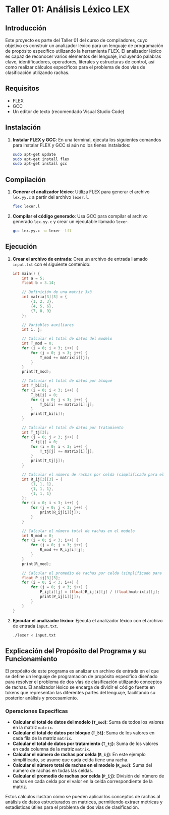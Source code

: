 # Taller 01: Análisis Léxico LEX

## Introducción

Este proyecto es parte del Taller 01 del curso de compiladores, cuyo objetivo es construir un analizador léxico para un lenguaje de programación de propósito específico utilizando la herramienta FLEX. El analizador léxico es capaz de reconocer varios elementos del lenguaje, incluyendo palabras clave, identificadores, operadores, literales y estructuras de control, así como realizar cálculos específicos para el problema de dos vías de clasificación utilizando rachas.

## Requisitos

- FLEX
- GCC
- Un editor de texto (recomendado Visual Studio Code)

## Instalación

1. **Instalar FLEX y GCC**:
   En una terminal, ejecuta los siguientes comandos para instalar FLEX y GCC si aún no los tienes instalados:

   ```sh
   sudo apt-get update
   sudo apt-get install flex
   sudo apt-get install gcc
   ```

## Compilación

1. **Generar el analizador léxico**:
   Utiliza FLEX para generar el archivo `lex.yy.c` a partir del archivo `lexer.l`.

   ```sh
   flex lexer.l
   ```

2. **Compilar el código generado**:
   Usa GCC para compilar el archivo generado `lex.yy.c` y crear un ejecutable llamado `lexer`.

   ```sh
   gcc lex.yy.c -o lexer -lfl
   ```

## Ejecución

1. **Crear el archivo de entrada**:
   Crea un archivo de entrada llamado `input.txt` con el siguiente contenido:

   ```c
   int main() {
       int a = 5;
       float b = 3.14;

       // Definición de una matriz 3x3
       int matrix[3][3] = {
           {1, 2, 3},
           {4, 5, 6},
           {7, 8, 9}
       };

       // Variables auxiliares
       int i, j;

       // Calcular el total de datos del modelo
       int T_mod = 0;
       for (i = 0; i < 3; i++) {
           for (j = 0; j < 3; j++) {
               T_mod += matrix[i][j];
           }
       }
       print(T_mod);

       // Calcular el total de datos por bloque
       int T_bi[3];
       for (i = 0; i < 3; i++) {
           T_bi[i] = 0;
           for (j = 0; j < 3; j++) {
               T_bi[i] += matrix[i][j];
           }
           print(T_bi[i]);
       }

       // Calcular el total de datos por tratamiento
       int T_tj[3];
       for (j = 0; j < 3; j++) {
           T_tj[j] = 0;
           for (i = 0; i < 3; i++) {
               T_tj[j] += matrix[i][j];
           }
           print(T_tj[j]);
       }

       // Calcular el número de rachas por celda (simplificado para el ejemplo)
       int R_ij[3][3] = {
           {1, 1, 1},
           {1, 1, 1},
           {1, 1, 1}
       };
       for (i = 0; i < 3; i++) {
           for (j = 0; j < 3; j++) {
               print(R_ij[i][j]);
           }
       }

       // Calcular el número total de rachas en el modelo
       int R_mod = 0;
       for (i = 0; i < 3; i++) {
           for (j = 0; j < 3; j++) {
               R_mod += R_ij[i][j];
           }
       }
       print(R_mod);

       // Calcular el promedio de rachas por celda (simplificado para el ejemplo)
       float P_ij[3][3];
       for (i = 0; i < 3; i++) {
           for (j = 0; j < 3; j++) {
               P_ij[i][j] = (float)R_ij[i][j] / (float)matrix[i][j];
               print(P_ij[i][j]);
           }
       }
   }
   ```

2. **Ejecutar el analizador léxico**:
   Ejecuta el analizador léxico con el archivo de entrada `input.txt`.

   ```sh
   ./lexer < input.txt
   ```

## Explicación del Propósito del Programa y su Funcionamiento

El propósito de este programa es analizar un archivo de entrada en el que se define un lenguaje de programación de propósito específico diseñado para resolver el problema de dos vías de clasificación utilizando conceptos de rachas. El analizador léxico se encarga de dividir el código fuente en tokens que representan las diferentes partes del lenguaje, facilitando su posterior análisis y procesamiento.

### Operaciones Específicas

- **Calcular el total de datos del modelo (`T_mod`)**: Suma de todos los valores en la matriz `matrix`.
- **Calcular el total de datos por bloque (`T_bi`)**: Suma de los valores en cada fila de la matriz `matrix`.
- **Calcular el total de datos por tratamiento (`T_tj`)**: Suma de los valores en cada columna de la matriz `matrix`.
- **Calcular el número de rachas por celda (`R_ij`)**: En este ejemplo simplificado, se asume que cada celda tiene una racha.
- **Calcular el número total de rachas en el modelo (`R_mod`)**: Suma del número de rachas en todas las celdas.
- **Calcular el promedio de rachas por celda (`P_ij`)**: División del número de rachas en cada celda por el valor en la celda correspondiente de la matriz.

Estos cálculos ilustran cómo se pueden aplicar los conceptos de rachas al análisis de datos estructurados en matrices, permitiendo extraer métricas y estadísticas útiles para el problema de dos vías de clasificación.